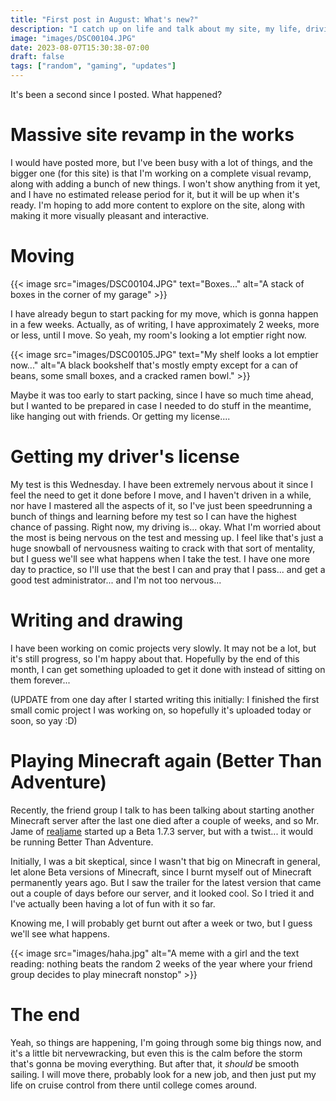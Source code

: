 ```yaml
---
title: "First post in August: What's new?"
description: "I catch up on life and talk about my site, my life, driving, Minecraft, etc."
image: "images/DSC00104.JPG"
date: 2023-08-07T15:30:38-07:00
draft: false
tags: ["random", "gaming", "updates"]
---
```


It's been a second since I posted. What happened?

# Massive site revamp in the works

I would have posted more, but I've been busy with a lot of things, and the bigger one (for this site) is that I'm working on a complete visual revamp, along with adding a bunch of new things. I won't show anything from it yet, and I have no estimated release period for it, but it will be up when it's ready. I'm hoping to add more content to explore on the site, along with making it more visually pleasant and interactive. 

# Moving

{{< image src="images/DSC00104.JPG" text="Boxes..." alt="A stack of boxes in the corner of my garage" >}}

I have already begun to start packing for my move, which is gonna happen in a few weeks. Actually, as of writing, I have approximately 2 weeks, more or less, until I move. So yeah, my room's looking a lot emptier right now. 

{{< image src="images/DSC00105.JPG" text="My shelf looks a lot emptier now..." alt="A black bookshelf that's mostly empty except for a can of beans, some small boxes, and a cracked ramen bowl." >}}


Maybe it was too early to start packing, since I have so much time ahead, but I wanted to be prepared in case I needed to do stuff in the meantime, like hanging out with friends. Or getting my license....


# Getting my driver's license

My test is this Wednesday. I have been extremely nervous about it since I feel the need to get it done before I move, and I haven't driven in a while, nor have I mastered all the aspects of it, so I've just been speedrunning a bunch of things and learning before my test so I can have the highest chance of passing. Right now, my driving is... okay. What I'm worried about the most is being nervous on the test and messing up. I feel like that's just a huge snowball of nervousness waiting to crack with that sort of mentality, but I guess we'll see what happens when I take the test. I have one more day to practice, so I'll use that the best I can and pray that I pass... and get a good test administrator... and I'm not too nervous...

# Writing and drawing

I have been working on comic projects very slowly. It may not be a lot, but it's still progress, so I'm happy about that. Hopefully by the end of this month, I can get something uploaded to get it done with instead of sitting on them forever...

(UPDATE from one day after I started writing this initially: I finished the first small comic project I was working on, so hopefully it's uploaded today or soon, so yay :D)

# Playing Minecraft again (Better Than Adventure)

Recently, the friend group I talk to has been talking about starting another Minecraft server after the last one died after a couple of weeks, and so Mr. Jame of [realjame](http://realja.me) started up a Beta 1.7.3 server, but with a twist... it would be running Better Than Adventure.

Initially, I was a bit skeptical, since I wasn't that big on Minecraft in general, let alone Beta versions of Minecraft, since I burnt myself out of Minecraft permanently years ago. But I saw the trailer for the latest version that came out a couple of days before our server, and it looked cool. So I tried it and I've actually been having a lot of fun with it so far. 

Knowing me, I will probably get burnt out after a week or two, but I guess we'll see what happens.

{{< image src="images/haha.jpg" alt="A meme with a girl and the text reading: nothing beats the random 2 weeks of the year where your friend group decides to play minecraft nonstop" >}}

# The end

Yeah, so things are happening, I'm going through some big things now, and it's a little bit nervewracking, but even this is the calm before the storm that's gonna be moving everything. But after that, it *should* be smooth sailing. I will move there, probably look for a new job, and then just put my life on cruise control from there until college comes around.